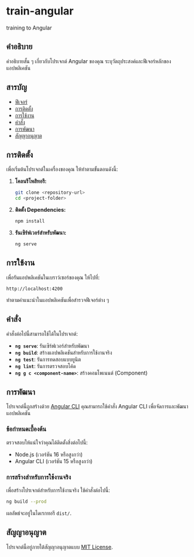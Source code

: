 # train-angular
training to Angular

## คำอธิบาย
คำอธิบายสั้น ๆ เกี่ยวกับโปรเจกต์ Angular ของคุณ ระบุวัตถุประสงค์และฟีเจอร์หลักของแอปพลิเคชัน

## สารบัญ
- [ฟีเจอร์](#ฟีเจอร์)
- [การติดตั้ง](#การติดตั้ง)
- [การใช้งาน](#การใช้งาน)
- [คำสั่ง](#คำสั่ง)
- [การพัฒนา](#การพัฒนา)
- [สัญญาอนุญาต](#สัญญาอนุญาต)

## การติดตั้ง

เพื่อเริ่มต้นโปรเจกต์ในเครื่องของคุณ ให้ทำตามขั้นตอนดังนี้:

1. **โคลนรีโพสิทอรี:**

   ```bash
   git clone <repository-url>
   cd <project-folder>
   ```

2. **ติดตั้ง Dependencies:**

   ```bash
   npm install
   ```

3. **รันเซิร์ฟเวอร์สำหรับพัฒนา:**

   ```bash
   ng serve
   ```

## การใช้งาน

เพื่อรันแอปพลิเคชันในเบราว์เซอร์ของคุณ ให้ไปที่:

```
http://localhost:4200
```

ทำตามคำแนะนำในแอปพลิเคชันเพื่อสำรวจฟีเจอร์ต่าง ๆ

## คำสั่ง

คำสั่งต่อไปนี้สามารถใช้ได้ในโปรเจกต์:

- **`ng serve`**: รันเซิร์ฟเวอร์สำหรับพัฒนา
- **`ng build`**: สร้างแอปพลิเคชันสำหรับการใช้งานจริง
- **`ng test`**: รันการทดสอบแบบยูนิต
- **`ng lint`**: รันการตรวจสอบโค้ด
- **`ng g c <component-name>`**: สร้างคอมโพเนนต์ (Component)

## การพัฒนา

โปรเจกต์นี้ถูกสร้างด้วย [Angular CLI](https://github.com/angular/angular-cli) คุณสามารถใช้คำสั่ง Angular CLI เพื่อจัดการและพัฒนาแอปพลิเคชัน

### ข้อกำหนดเบื้องต้น
ตรวจสอบให้แน่ใจว่าคุณได้ติดตั้งสิ่งต่อไปนี้:

- Node.js (เวอร์ชัน 16 หรือสูงกว่า)
- Angular CLI (เวอร์ชัน 15 หรือสูงกว่า)

### การสร้างสำหรับการใช้งานจริง

เพื่อสร้างโปรเจกต์สำหรับการใช้งานจริง ใช้คำสั่งต่อไปนี้:

```bash
ng build --prod
```

ผลลัพธ์จะอยู่ในไดเรกทอรี `dist/`.

## สัญญาอนุญาต

โปรเจกต์นี้อยู่ภายใต้สัญญาอนุญาตแบบ [MIT License](LICENSE).
